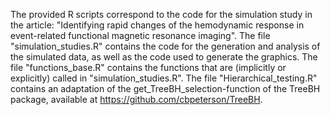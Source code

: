 The provided R scripts correspond to the code for the simulation study in the article: "Identifying rapid changes of the hemodynamic response in event-related functional magnetic resonance imaging".
The file "simulation_studies.R" contains the code for the generation and analysis of the simulated data, as well as the code used to generate the graphics.
The file "functions_base.R" contains the functions that are (implicitly or explicitly) called in "simulation_studies.R".
The file "Hierarchical_testing.R" contains an adaptation of the get_TreeBH_selection-function of the TreeBH package, available at https://github.com/cbpeterson/TreeBH.
